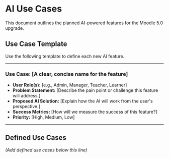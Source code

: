 # AI Use Cases

This document outlines the planned AI-powered features for the Moodle 5.0 upgrade.

## Use Case Template

Use the following template to define each new AI feature.

---

### **Use Case:** [A clear, concise name for the feature]

*   **User Role(s):** [e.g., Admin, Manager, Teacher, Learner]
*   **Problem Statement:** [Describe the pain point or challenge this feature will address.]
*   **Proposed AI Solution:** [Explain how the AI will work from the user's perspective.]
*   **Success Metrics:** [How will we measure the success of this feature?]
*   **Priority:** [High, Medium, Low]

---

## Defined Use Cases

*(Add defined use cases below this line)*
